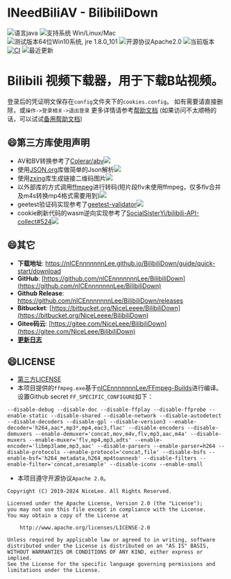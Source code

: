 # INeedBiliAV - BilibiliDown
![语言java](https://img.shields.io/badge/Require-java-green.svg)
![支持系统 Win/Linux/Mac](https://img.shields.io/badge/Platform-%20win%20|%20linux%20|%20mac-lightgrey.svg)
![测试版本64位Win10系统, jre 1.8.0_101](https://img.shields.io/badge/TestPass-Win10%20x64__java__1.8.0__101-green.svg)
![开源协议Apache2.0](https://img.shields.io/badge/license-apache--2.0-green.svg)
![当前版本](https://img.shields.io/github/release/nICEnnnnnnnLee/BilibiliDown.svg?style=flat-square)
[![CI](https://github.com/nICEnnnnnnnLee/BilibiliDown/actions/workflows/release.yml/badge.svg)](https://github.com/nICEnnnnnnnLee/BilibiliDown/actions/workflows/release.yml)
![最近更新](https://img.shields.io/github/last-commit/nICEnnnnnnnLee/BilibiliDown.svg?style=flat-square&color=FF9900)

Bilibili 视频下载器，用于下载B站视频。
===============================
登录后的凭证明文保存在`config`文件夹下的`cookies.config`。
如有需要请直接删除，或`操作->登录相关->退出登录`
更多详情请参考[帮助文档](https://nICEnnnnnnnLee.github.io/BilibiliDown) (如果访问不太顺畅的话，可以试试[备用帮助文档](https://bili.nicelee.top/BilibiliDown))

## :smile:第三方库使用声明
* AV和BV转换参考了[Colerar/abv](https://github.com/Colerar/abv)[![](https://img.shields.io/badge/license-MIT-green.svg)](https://github.com/Colerar/abv/blob/master/LICENSE-MIT)
* 使用[JSON.org](https://github.com/stleary/JSON-java)库做简单的Json解析[![](https://img.shields.io/badge/license-MIT-green.svg)](https://github.com/stleary/JSON-java/blob/master/LICENSE)
* 使用[zxing](https://github.com/zxing/zxing)库生成链接二维码图片[![](https://img.shields.io/badge/license-Apache%202-green.svg)](https://raw.githubusercontent.com/zxing/zxing/master/LICENSE)
* 以外部库的方式调用[ffmpeg](http://www.ffmpeg.org)进行转码(短片段flv未使用ffmpeg，仅多flv合并及m4s转换mp4格式需要用到)[![](https://img.shields.io/badge/license-depends-orange.svg)](http://www.ffmpeg.org/legal.html)
* geetest验证码实现参考了[geetest-validator](https://github.com/kuresaru/geetest-validator)[![](https://img.shields.io/badge/license-unknown-gray.svg)](https://github.com/kuresaru/geetest-validator)
* cookie刷新代码的wasm逆向实现参考了[SocialSisterYi/bilibili-API-collect#524](https://github.com/SocialSisterYi/bilibili-API-collect/issues/524#issuecomment-1537519232)[![](https://img.shields.io/badge/license-CC%20BY%20NC%204.0-green.svg)](https://github.com/SocialSisterYi/bilibili-API-collect/issues/524#issuecomment-1537519232)

## :smile:其它
* **下载地址**: <https://nICEnnnnnnnLee.github.io/BilibiliDown/guide/quick-start/download>
* **GitHub**: [https://github.com/nICEnnnnnnnLee/BilibiliDown](https://github.com/nICEnnnnnnnLee/BilibiliDown)
* **Github Release**: <https://github.com/nICEnnnnnnnLee/BilibiliDown/releases>
* **Bitbucket**: [https://bitbucket.org/NiceLeeee/BilibiliDown](https://bitbucket.org/NiceLeeee/BilibiliDown)
* **Gitee码云**: [https://gitee.com/NiceLeee/BilibiliDown](https://gitee.com/NiceLeee/BilibiliDown)
* [**更新日志**](https://github.com/nICEnnnnnnnLee/BilibiliDown/blob/master/UPDATE.md)


## :smile:LICENSE
+ [第三方LICENSE](https://github.com/nICEnnnnnnnLee/BilibiliDown/tree/master/release/LICENSE/third-party)
+ 本项目提供的`ffmpeg.exe`基于[nICEnnnnnnnLee/FFmpeg-Builds](https://github.com/nICEnnnnnnnLee/FFmpeg-Builds/blob/master/SPECIFIC_CHANGES.md)进行编译。
	设置Github secret `FF_SPECIFIC_CONFIGURE`如下：
```
--disable-debug --disable-doc --disable-ffplay --disable-ffprobe --enable-static --disable-shared --disable-network --disable-autodetect --disable-decoders --disable-gpl --disable-version3 --enable-decoder='h264,aac*,mp3*,mp4,eac3,flac' --disable-encoders --disable-demuxers --enable-demuxer='concat,mov,m4v,flv,mp3,aac,m4a' --disable-muxers --enable-muxer='flv,mp4,mp3,adts' --enable-encoder='libmp3lame,mp3,aac' --disable-parsers --enable-parser=h264 --disable-protocols --enable-protocol='concat,file' --disable-bsfs --enable-bsf='h264_metadata,h264_mp4toannexb' --disable-filters --enable-filter='concat,aresample' --disable-iconv --enable-small
```

+ 本项目遵守开源协议`Apache 2.0`。
```
Copyright (C) 2019-2024 NiceLee. All Rights Reserved.

Licensed under the Apache License, Version 2.0 (the "License");
you may not use this file except in compliance with the License.
You may obtain a copy of the License at

	http://www.apache.org/licenses/LICENSE-2.0

Unless required by applicable law or agreed to in writing, software
distributed under the License is distributed on an "AS IS" BASIS,
WITHOUT WARRANTIES OR CONDITIONS OF ANY KIND, either express or implied.
See the License for the specific language governing permissions and
limitations under the License.
```
